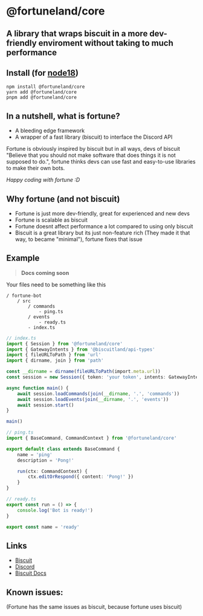 # @fortuneland/core

## A library that wraps biscuit in a more dev-friendly enviroment without taking to much performance

## Install (for [node18](https://nodejs.org/en/download/))

```sh-session
npm install @fortuneland/core
yarn add @fortuneland/core
pnpm add @fortuneland/core
```

## In a nutshell, what is fortune?

-   A bleeding edge framework
-   A wrapper of a fast library (biscuit) to interface the Discord API

Fortune is obviously inspired by biscuit but in all ways, devs of biscuit "Believe
that you should not make software that does things it is not supposed to do.", fortune thinks devs
can use fast and easy-to-use libraries to make their own bots.

_Happy coding with fortune :D_

## Why fortune (and not biscuit)

-   Fortune is just more dev-friendly, great for experienced and new devs
-   Fortune is scalable as biscuit
-   Fortune doesnt affect performance a lot compared to using only biscuit
-   Biscuit is a great library but its just non-feature rich (They made it that way, to became "minimal"), fortune fixes that issue

## Example

> **Docs coming soon**

Your files need to be something like this

```
/ fortune-bot
	/ src
		/ commands
			- ping.ts
		/ events
			- ready.ts
		- index.ts

```

```ts
// index.ts
import { Session } from '@fortuneland/core'
import { GatewayIntents } from '@biscuitland/api-types'
import { fileURLToPath } from 'url'
import { dirname, join } from 'path'

const __dirname = dirname(fileURLToPath(import.meta.url))
const session = new Session({ token: 'your token', intents: GatewayIntents.Guilds })

async function main() {
	await session.loadCommands(join(__dirname, '.', 'commands'))
	await session.loadEvents(join(__dirname, '.', 'events'))
	await session.start()
}

main()

// ping.ts
import { BaseCommand, CommandContext } from '@fortuneland/core'

export default class extends BaseCommand {
	name = 'ping'
	description = 'Pong!'

	run(ctx: CommandContext) {
		ctx.editOrRespond({ content: 'Pong!' })
	}
}

// ready.ts
export const run = () => {
	console.log('Bot is ready!')
}

export const name = 'ready'
```

## Links

-   [Biscuit](https://biscuitjs.com/)
-   [Discord](https://discord.gg/XNw2RZFzaP)
-   [Biscuit Docs](https://docs.biscuitjs.com/)

## Known issues:

(Fortune has the same issues as biscuit, because fortune uses biscuit)

